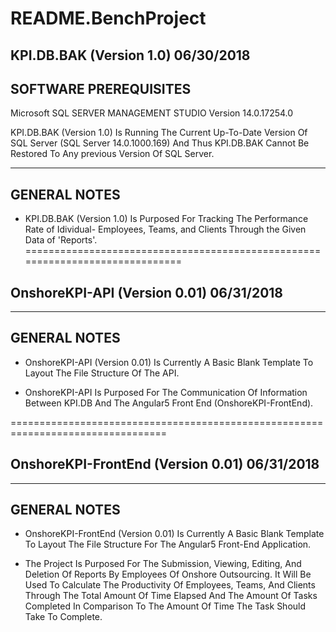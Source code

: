 # README.BenchProject


KPI.DB.BAK (Version 1.0)  06/30/2018
------------------------------------

SOFTWARE PREREQUISITES 
------------------------

Microsoft SQL SERVER MANAGEMENT STUDIO Version 14.0.17254.0

KPI.DB.BAK (Version 1.0) Is Running The Current Up-To-Date Version Of 
SQL Server (SQL Server 14.0.1000.169) And Thus KPI.DB.BAK Cannot Be Restored To Any previous
Version Of SQL Server.

--------------------------------------------------------------------------------------
GENERAL NOTES 
---------------------------------------------------------------------------------------

- KPI.DB.BAK (Version 1.0) Is Purposed For Tracking The Performance Rate of Idividual-
Employees, Teams, and Clients Through the Given Data of 'Reports'.
==============================================================================

OnshoreKPI-API (Version 0.01)  06/31/2018
-----------------------------------------

---------------------------------------------------------------------------------------
GENERAL NOTES 
---------------------------------------------------------------------------------------

- OnshoreKPI-API (Version 0.01) Is Currently A Basic Blank Template To Layout The File Structure
Of The API.

- OnshoreKPI-API Is Purposed For The Communication Of Information Between KPI.DB And The Angular5
Front End (OnshoreKPI-FrontEnd).

=================================================================================

OnshoreKPI-FrontEnd (Version 0.01) 06/31/2018
---------------------------------------------

---------------------------------------------------------------------------------------
GENERAL NOTES 
---------------------------------------------------------------------------------------

- OnshoreKPI-FrontEnd (Version 0.01) Is Currently A Basic Blank Template To Layout The File Structure
For The Angular5 Front-End Application.

- The Project Is Purposed For The Submission, Viewing, Editing, And Deletion Of Reports
By Employees Of Onshore Outsourcing. It Will Be Used To Calculate The Productivity Of Employees, 
Teams, And Clients Through The Total Amount Of Time Elapsed And The Amount Of Tasks Completed In 
Comparison To The Amount Of Time The Task Should Take To Complete.




